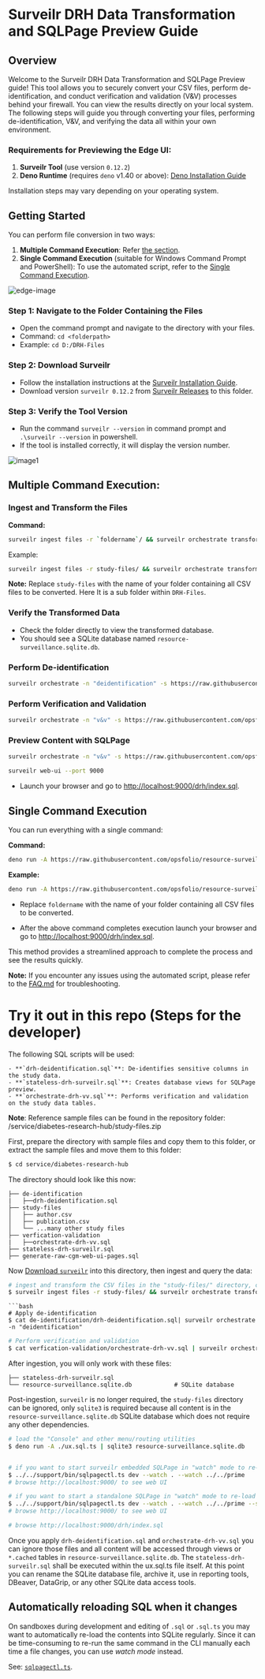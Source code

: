 # Surveilr DRH Data Transformation and SQLPage Preview Guide

## Overview

Welcome to the Surveilr DRH Data Transformation and SQLPage Preview guide! This
tool allows you to securely convert your CSV files, perform de-identification,
and conduct verification and validation (V&V) processes behind your firewall.
You can view the results directly on your local system. The following steps will
guide you through converting your files, performing de-identification, V&V, and
verifying the data all within your own environment.

### Requirements for Previewing the Edge UI:

1. **Surveilr Tool** (use version `0.12.2`)
2. **Deno Runtime** (requires `deno` v1.40 or above):
   [Deno Installation Guide](https://docs.deno.com/runtime/manual/getting_started/installation/)

Installation steps may vary depending on your operating system.

## Getting Started

You can perform file conversion in two ways:

1. **Multiple Command Execution**: Refer
   [the section](#multiple-command-execution).
2. **Single Command Execution** (suitable for Windows Command Prompt and
   PowerShell): To use the automated script, refer to the
   [Single Command Execution](#single-command-execution).

![edge-image](./assets/edge-ingestion-steps.drawio.svg)

### Step 1: Navigate to the Folder Containing the Files

- Open the command prompt and navigate to the directory with your files.
- Command: `cd <folderpath>`
- Example: `cd D:/DRH-Files`

### Step 2: Download Surveilr

- Follow the installation instructions at the
  [Surveilr Installation Guide](https://docs.opsfolio.com/surveilr/how-to/installation-guide).
- Download version `surveilr 0.12.2` from
  [Surveilr Releases](https://github.com/opsfolio/releases.opsfolio.com/releases)
  to this folder.

### Step 3: Verify the Tool Version

- Run the command `surveilr --version` in command prompt and
  `.\surveilr --version` in powershell.
- If the tool is installed correctly, it will display the version number.

![image1](./assets/surveilr-version-cmd.png)

## Multiple Command Execution:

### Ingest and Transform the Files

**Command:**

```bash
surveilr ingest files -r `foldername`/ && surveilr orchestrate transform-csv
```

Example:

```bash
surveilr ingest files -r study-files/ && surveilr orchestrate transform-csv
```

**Note:** Replace `study-files` with the name of your folder containing all CSV
files to be converted. Here It is a sub folder within `DRH-Files`.

### Verify the Transformed Data

- Check the folder directly to view the transformed database.
- You should see a SQLite database named `resource-surveillance.sqlite.db`.

### Perform De-identification

```bash
surveilr orchestrate -n "deidentification" -s https://raw.githubusercontent.com/opsfolio/resource-surveillance-commons/main/service/diabetes-research-hub/de-identification/drh-deidentification.sql
```

### Perform Verification and Validation

```bash
surveilr orchestrate -n "v&v" -s https://raw.githubusercontent.com/opsfolio/resource-surveillance-commons/main/service/diabetes-research-hub/verfication-validation/orchestrate-drh-vv.sql
```

### Preview Content with SQLPage

```bash
surveilr orchestrate -n "v&v" -s https://raw.githubusercontent.com/opsfolio/resource-surveillance-commons/main/service/diabetes-research-hub/ux.auto.sql
```

```bash
surveilr web-ui --port 9000
```

- Launch your browser and go to
  [http://localhost:9000/drh/index.sql](http://localhost:9000/drh/index.sql).

## Single Command Execution

You can run everything with a single command:

**Command:**

```bash
deno run -A https://raw.githubusercontent.com/opsfolio/resource-surveillance-commons/main/service/diabetes-research-hub/drhctl.ts 'foldername'
```

**Example:**

```bash
deno run -A https://raw.githubusercontent.com/opsfolio/resource-surveillance-commons/main/service/diabetes-research-hub/drhctl.ts study-files
```

- Replace `foldername` with the name of your folder containing all CSV files to
  be converted.

- After the above command completes execution launch your browser and go to
  [http://localhost:9000/drh/index.sql](http://localhost:9000/drh/index.sql).

This method provides a streamlined approach to complete the process and see the
results quickly.

**Note:** If you encounter any issues using the automated script, please refer
to the [FAQ.md](FAQ.md) for troubleshooting.

# Try it out in this repo (Steps for the developer)

The following SQL scripts will be used:

    - **`drh-deidentification.sql`**: De-identifies sensitive columns in the study data.
    - **`stateless-drh-surveilr.sql`**: Creates database views for SQLPage preview.
    - **`orchestrate-drh-vv.sql`**: Performs verification and validation on the study data tables.

**Note**: Reference sample files can be found in the repository folder:
/service/diabetes-research-hub/study-files.zip

First, prepare the directory with sample files and copy them to this folder, or
extract the sample files and move them to this folder:

```bash
$ cd service/diabetes-research-hub
```

The directory should look like this now:

```
├── de-identification
|   ├──drh-deidentification.sql
├── study-files
│   ├── author.csv
│   ├── publication.csv
│   └── ...many other study files    
├── verfication-validation
|   ├──orchestrate-drh-vv.sql
├── stateless-drh-surveilr.sql
├── generate-raw-cgm-web-ui-pages.sql
```

Now
[Download `surveilr`](https://docs.opsfolio.com/surveilr/how-to/installation-guide/)
into this directory, then ingest and query the data:

```bash
# ingest and transform the CSV files in the "study-files/" directory, creating resource-surveillance.sqlite.db
$ surveilr ingest files -r study-files/ && surveilr orchestrate transform-csv
```

````
```bash
# Apply de-identification
$ cat de-identification/drh-deidentification.sql| surveilr orchestrate -n "deidentification"
````

```bash
# Perform verification and validation
$ cat verfication-validation/orchestrate-drh-vv.sql | surveilr orchestrate -n "v&v"
```

After ingestion, you will only work with these files:

```
├── stateless-drh-surveilr.sql    
└── resource-surveillance.sqlite.db            # SQLite database
```

Post-ingestion, `surveilr` is no longer required, the `study-files` directory
can be ignored, only `sqlite3` is required because all content is in the
`resource-surveillance.sqlite.db` SQLite database which does not require any
other dependencies.

```bash
# load the "Console" and other menu/routing utilities   
$ deno run -A ./ux.sql.ts | sqlite3 resource-surveillance.sqlite.db


# if you want to start surveilr embedded SQLPage in "watch" mode to re-load files automatically
$ ../../support/bin/sqlpagectl.ts dev --watch . --watch ../../prime
# browse http://localhost:9000/ to see web UI

# if you want to start a standalone SQLPage in "watch" mode to re-load files automatically
$ ../../support/bin/sqlpagectl.ts dev --watch . --watch ../../prime --standalone
# browse http://localhost:9000/ to see web UI

# browse http://localhost:9000/drh/index.sql
```

Once you apply `drh-deidentification.sql` and `orchestrate-drh-vv.sql` you can
ignore those files and all content will be accessed through views or `*.cached`
tables in `resource-surveillance.sqlite.db`. The `stateless-drh-surveilr.sql`
shall be executed within the ux.sql.ts file itself. At this point you can rename
the SQLite database file, archive it, use in reporting tools, DBeaver, DataGrip,
or any other SQLite data access tools.

## Automatically reloading SQL when it changes

On sandboxes during development and editing of `.sql` or `.sql.ts` you may want
to automatically re-load the contents into SQLite regularly. Since it can be
time-consuming to re-run the same command in the CLI manually each time a file
changes, you can use _watch mode_ instead.

See: [`sqlpagectl.ts`](../../support/bin/sqlpagectl.ts).
